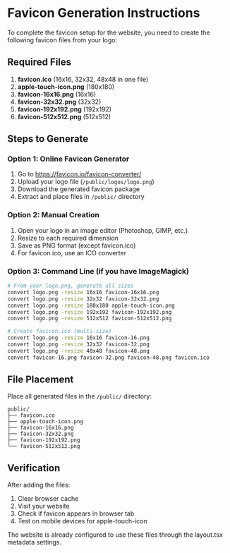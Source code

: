 # Favicon Generation Instructions

To complete the favicon setup for the website, you need to create the following favicon files from your logo:

## Required Files

1. **favicon.ico** (16x16, 32x32, 48x48 in one file)
2. **apple-touch-icon.png** (180x180)
3. **favicon-16x16.png** (16x16)
4. **favicon-32x32.png** (32x32)
5. **favicon-192x192.png** (192x192)
6. **favicon-512x512.png** (512x512)

## Steps to Generate

### Option 1: Online Favicon Generator
1. Go to https://favicon.io/favicon-converter/
2. Upload your logo file (`/public/logos/logo.png`)
3. Download the generated favicon package
4. Extract and place files in `/public/` directory

### Option 2: Manual Creation
1. Open your logo in an image editor (Photoshop, GIMP, etc.)
2. Resize to each required dimension
3. Save as PNG format (except favicon.ico)
4. For favicon.ico, use an ICO converter

### Option 3: Command Line (if you have ImageMagick)
```bash
# From your logo.png, generate all sizes
convert logo.png -resize 16x16 favicon-16x16.png
convert logo.png -resize 32x32 favicon-32x32.png
convert logo.png -resize 180x180 apple-touch-icon.png
convert logo.png -resize 192x192 favicon-192x192.png
convert logo.png -resize 512x512 favicon-512x512.png

# Create favicon.ico (multi-size)
convert logo.png -resize 16x16 favicon-16.png
convert logo.png -resize 32x32 favicon-32.png
convert logo.png -resize 48x48 favicon-48.png
convert favicon-16.png favicon-32.png favicon-48.png favicon.ico
```

## File Placement
Place all generated files in the `/public/` directory:
```
public/
├── favicon.ico
├── apple-touch-icon.png
├── favicon-16x16.png
├── favicon-32x32.png
├── favicon-192x192.png
└── favicon-512x512.png
```

## Verification
After adding the files:
1. Clear browser cache
2. Visit your website
3. Check if favicon appears in browser tab
4. Test on mobile devices for apple-touch-icon

The website is already configured to use these files through the layout.tsx metadata settings. 